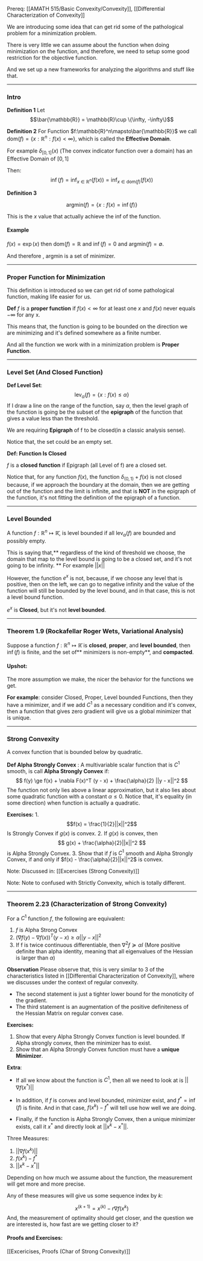 Prereq: 
[[AMATH 515/Basic Convexity/Convexity]], [[Differential Characterization of Convexity]]

We are introducing some idea that can get rid some of the pathological problem for a minimization problem. 

There is very little we can assume about  the function when doing minimization on the function, and therefore, we need to setup some good restriction for the objective function. 

And we set up a new frameworks for analyzing the algorithms and stuff like that.

---
### Intro
**Definition 1**
Let 
$$\bar{\mathbb{R}} = \mathbb{R}\cup \{\infty, -\infty\}$$

**Definition 2**
For Function $f:\mathbb{R}^n\mapsto\bar{\mathbb{R}}$ we call $\text{dom}(f) = \{x: \mathbb{R}^n: f(x) < \infty\}$, which is called the **Effective Domain**. 

For example $\delta_{[0, 1]}(x)$ (The convex indicator function over a domain) has an Effective Domain of $[0, 1]$

Then: 
$$\inf(f) = \inf_{x\in\mathbb{R}^n}(f(x))= \inf_{x \in\text{dom}(f)} (f(x))$$

**Definition 3**

$$
\text{argmin}(f) = \{x: f(x) = \inf(f)\}
$$

This is the $x$ value that actually achieve the inf of the function. 

#### Example 
$f(x) = \exp(x)$ then $\text{dom}(f) = \mathbb{R}$ and $\inf(f) = 0$ and $\text{argmin}(f) = \emptyset$. 

And therefore , $\text{argmin}$ is a set of minimizer. 

---
### Proper Function for Minimization
This definition is introduced so we can get rid of some pathological function, making life easier for us. 

**Def**
$f$ is a **proper function** if $f(x) < \infty$ for at least one $x$ and $f(x)$ never equals $-\infty$ for any x. 

This means that, the function is going to be bounded on the direction we are minimizing and it's defined somewhere as a finite number. 

And all the function we work with in a minimization problem is **Proper Function**. 

---
### Level Set (And Closed Function)
**Def Level Set**: 
$$
\text{lev}_\alpha(f) = \{
x: f(x)\le \alpha
\}
$$
If I draw a line on the range of the function, say $\alpha$, then the level graph of the function is going be the subset of the **epigraph** of the function that gives a value less than the threshold. 

We are requiring **Epigraph** of f to be closed(in a classic analysis sense). 

Notice that, the set could be an empty set. 

**Def: Function Is Closed**

$f$ is a **closed function** if Epigraph (all Level of f) are a closed set. 

Notice that, for any function $f(x)$, the function $\delta_{(0,1)} + f(x)$ is not closed because, if we approach the boundary at the domain, then we are getting out of the function and the limit is infinite, and that is **NOT** in the epigraph of the function, it's not fitting the definition of the epigraph of a function. 

---
### Level Bounded 
A function $f:\mathbb{R}^n\mapsto \mathbb{\bar{R}}$, is level bounded if all $\text{lev}_\alpha(f)$  are bounded and possibly empty. 

This is saying that,** regardless of the kind of threshold we choose, the domain that map to the level bound is going to be a closed set, and it's not going to be infinity. ** For example $||x||$

However, the function $e^x$ is not, because, if we choose any level that is positive, then on the left, we can go to negative infinity and the value of the function will still be bounded by the level bound, and in that case, this is not a level bound function. 

$e^x$ is **Closed**, but it's not **level bounded**. 

---
### Theorem 1.9 (Rockafellar Roger Wets, Variational Analysis)

Suppose a function $f:\mathbb{R}^n \mapsto \mathbb{\bar{R}}$ is **closed**, **proper**, and **level bounded**, then $\inf(f)$ is finite, and the set of** minimizers is non-empty**, and **compacted**. 

#### Upshot: 
The more assumption we make, the nicer the behavior for the functions we get. 

**For example**:
consider Closed, Proper, Level bounded Functions, then they have a minimizer, and if we add $C^1$ as a necessary condition and it's convex, then a function that gives zero gradient will give us a global minimizer that is unique. 

---
### Strong Convexity

A convex function that is bounded below by quadratic. 

**Def Alpha Strongly Convex** : 
A multivariable scalar function that is $C^1$ smooth, is call **Alpha Strongly Convex** if: 
$$
f(y) \ge f(x) + \nabla F(x)^T (y - x) + \frac{\alpha}{2} ||y - x||^2
$$
The function not only lies above a linear approximation, but it also lies about some quadratic function with a constant $\alpha \le 0$. Notice that, it's equality (in some direction) when function is actually a quadratic. 

**Exercises:**
1. 
$$f(x) = \frac{1}{2}||x||^2$$
Is Strongly Convex if $g(x)$ is convex. 
2. 
If $g(x)$ is convex, then 
$$
g(x) + \frac{\alpha}{2}||x||^2
$$
is Alpha Strongly Convex.
3. 
Show that if $f$ is $C^1$ smooth and Alpha Strongly Convex, if and only if $f(x) - \frac{\alpha}{2}||x||^2$ is convex.

Note: Discussed in: [[Excercises (Strong Convexity)]]

Note: Note to confused with Strictly Convexity, which is totally different. 

---
### Theorem 2.23 (Characterization of Strong Convexity)
For a $C^1$ function $f$, the following are equivalent: 
1. $f$ is Alpha Strong Convex 
2. $(\nabla f(y) - \nabla f(x))^T(y - x)\ge \alpha ||y - x||^2$ 
3. If f is twice continuous differentiable, then $\nabla^2 f \succcurlyeq \alpha I$ (More positive definite than alpha identity, meaning that all eigenvalues of the Hessian is larger than $\alpha$)

**Observation**
Please observe that, this is very similar to 3 of the characteristics listed in [[Differential Characterization of Convexity]], where we discusses under the context of regular convexity. 
* The second statement is just a tighter lower bound for the monoticity of the gradient. 
* The third statement is an augmentation of the positive definiteness of the Hessian Matrix on regular convex case.

**Exercises:**
1. Show that every Alpha Strongly Convex function is level bounded. 
If Alpha strongly convex, then the minimizer has to exist. 
3. Show that an Alpha Strongly Convex function must have a **unique Minimizer**. 

**Extra**: 
* If all we know about the function is $C^1$, then all we need to look at is $||\nabla f(x^*)||$


* In addition, if $f$ is convex and level bounded, minimizer exist, and $f^* = \inf(f)$ is finite. And in that case, $f(x^k) - f^*$ will tell use how well we are doing. 

* Finally, if the function is Alpha Strongly Convex, then a unique minimizer exists, call it $x^*$ and directly look at $||x^k - x^*||$. 

Three Measures: 
1. $||\nabla f(x^k)||$
2. $f(x^k) - f^*$
3. $||x^k - x^*||$

Depending on how much we assume about the function, the measurement will get more and more precise. 

Any of these measures will give us some sequence index by $k$: 

$$
x^{(k + 1)} = x^{(k)} - r \nabla f(x^k)
$$
And, the measurement of optimality should get closer, and the question we are interested is, how fast are we getting closer to it? 

#### Proofs and Exercises: 
[[Excericises, Proofs (Char of Strong Convexity)]]